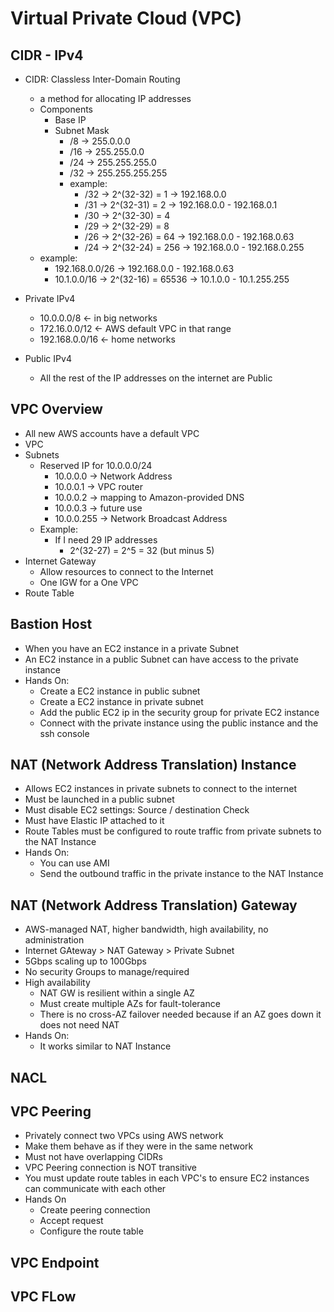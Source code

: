 # Virtual Private Cloud (VPC)

## CIDR - IPv4

* CIDR: Classless Inter-Domain Routing 
    * a method for allocating IP addresses
    * Components
        * Base IP
        * Subnet Mask
            * /8 -> 255.0.0.0
            * /16 -> 255.255.0.0
            * /24 -> 255.255.255.0
            * /32 -> 255.255.255.255
            * example:
                * /32 -> 2^(32-32) = 1 -> 192.168.0.0
                * /31 -> 2^(32-31) = 2 -> 192.168.0.0 - 192.168.0.1
                * /30 -> 2^(32-30) = 4
                * /29 -> 2^(32-29) = 8
                * /26 -> 2^(32-26) = 64 -> 192.168.0.0 - 192.168.0.63
                * /24 -> 2^(32-24) = 256 -> 192.168.0.0 - 192.168.0.255
    * example:
        * 192.168.0.0/26 -> 192.168.0.0 - 192.168.0.63
        * 10.1.0.0/16 -> 2^(32-16) = 65536 -> 10.1.0.0 - 10.1.255.255

* Private IPv4
    * 10.0.0.0/8 <- in big networks
    * 172.16.0.0/12 <- AWS default VPC in that range
    * 192.168.0.0/16 <- home networks

* Public IPv4
    * All the rest of the IP addresses on the internet are Public

## VPC Overview

* All new AWS accounts have a default VPC
* VPC
* Subnets
    * Reserved IP for 10.0.0.0/24
        * 10.0.0.0 -> Network Address
        * 10.0.0.1 -> VPC router
        * 10.0.0.2 -> mapping to Amazon-provided DNS
        * 10.0.0.3 -> future use
        * 10.0.0.255 -> Network Broadcast Address
    * Example:
        * If I need 29 IP addresses
            * 2^(32-27) = 2^5 = 32 (but minus 5)
* Internet Gateway
    * Allow resources to connect to the Internet
    * One IGW for a One VPC
* Route Table

## Bastion Host

* When you have an EC2 instance in a private Subnet
* An EC2 instance in a public Subnet can have access to the private instance
* Hands On:
    * Create a EC2 instance in public subnet
    * Create a EC2 instance in private subnet
    * Add the public EC2 ip in the security group for private EC2 instance
    * Connect with the private instance using the public instance and the ssh console

## NAT (Network Address Translation) Instance

* Allows EC2 instances in private subnets to connect to the internet
* Must be launched in a public subnet
* Must disable EC2 settings: Source / destination Check
* Must have Elastic IP attached to it
* Route Tables must be configured to route traffic from private subnets to the NAT Instance
* Hands On:
    * You can use AMI
    * Send the outbound traffic in the private instance to the NAT Instance

## NAT (Network Address Translation) Gateway

* AWS-managed NAT, higher bandwidth, high availability, no administration
* Internet GAteway > NAT Gateway > Private Subnet
* 5Gbps scaling up to 100Gbps
* No security Groups to manage/required
* High availability
    * NAT GW is resilient within a single AZ
    * Must create multiple AZs for fault-tolerance
    * There is no cross-AZ failover needed because if an AZ goes down it does not need NAT
* Hands On:
    * It works similar to NAT Instance

## NACL

## VPC Peering

* Privately connect two VPCs using AWS network
* Make them behave as if they were in the same network
* Must not have overlapping CIDRs
* VPC Peering connection is NOT transitive
* You must update route tables in each VPC's to ensure EC2 instances can communicate with each other
* Hands On
    * Create peering connection
    * Accept request 
    * Configure the route table

## VPC Endpoint

## VPC FLow